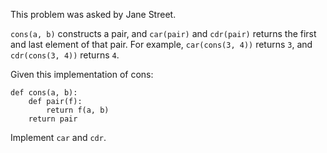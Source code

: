 This problem was asked by Jane Street.

```cons(a, b)``` constructs a pair, and ```car(pair)``` and ```cdr(pair)``` returns the first and last element of that pair. For example, ```car(cons(3, 4))``` returns ```3```, and ```cdr(cons(3, 4))``` returns ```4```.

Given this implementation of cons:
```
def cons(a, b):
    def pair(f):
        return f(a, b)
    return pair
```
Implement ```car``` and ```cdr```.

